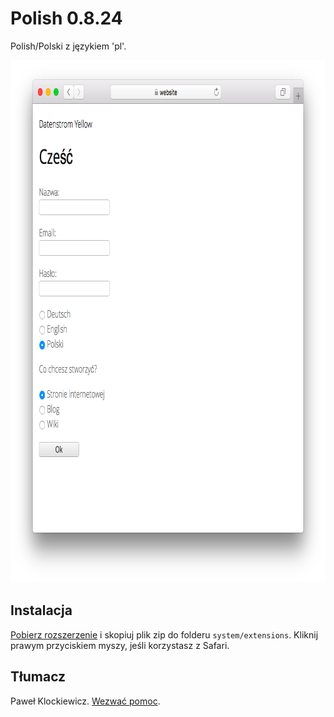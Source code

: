Polish 0.8.24
=============
Polish/Polski z językiem 'pl'.

<p align="center"><img src="polish-screenshot.png?raw=true" width="795" height="836" alt="Screenshot"></p>

## Instalacja

[Pobierz rozszerzenie](https://github.com/datenstrom/yellow-extensions/raw/master/zip/polish.zip) i skopiuj plik zip do folderu `system/extensions`. Kliknij prawym przyciskiem myszy, jeśli korzystasz z Safari.

## Tłumacz

Paweł Klockiewicz. [Wezwać pomoc](https://datenstrom.se/yellow/help/).
